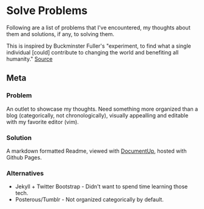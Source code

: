 # Solve Problems

Following are a list of problems that I've encountered, my thoughts about them and solutions, if any, to solving them.

This is inspired by Buckminster Fuller's "experiment, to find what a single individual [could] contribute to changing the world and benefiting all humanity." [Source](https://en.wikipedia.org/wiki/Buckminster_Fuller#Bankruptcy_and_depression)

## Meta

### Problem

An outlet to showcase my thoughts. Need something more organized than a blog (categorically, not chronologically), visually appealling and editable with my favorite editor (vim).

### Solution

A markdown formatted Readme, viewed with [DocumentUp](http://documentup.com/#hosted), hosted with Github Pages.

### Alternatives
 * Jekyll + Twitter Bootstrap - Didn't want to spend time learning those tech.
 * Posterous/Tumblr - Not organized categorically by default.
